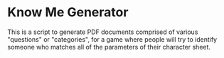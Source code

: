 # Know Me Generator

This is a script to generate PDF documents comprised of various "questions" or "categories", for a game where people will try to identify someone who matches all of the parameters of their character sheet.
